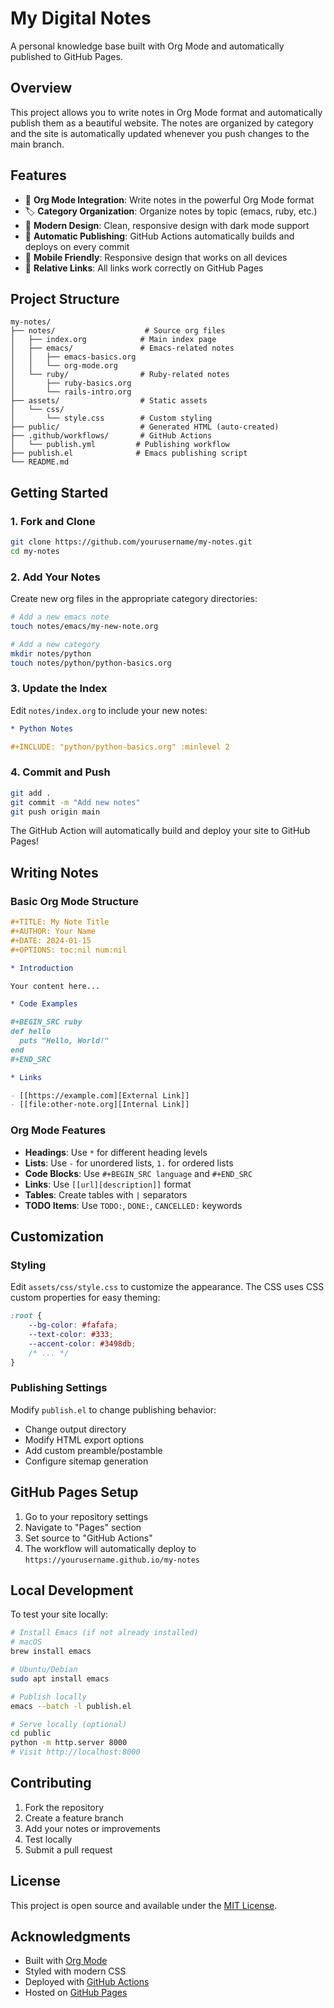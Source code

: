 # My Digital Notes

A personal knowledge base built with Org Mode and automatically published to GitHub Pages.

## Overview

This project allows you to write notes in Org Mode format and automatically publish them as a beautiful website. The notes are organized by category and the site is automatically updated whenever you push changes to the main branch.

## Features

- 📝 **Org Mode Integration**: Write notes in the powerful Org Mode format
- 🏷️ **Category Organization**: Organize notes by topic (emacs, ruby, etc.)
- 🎨 **Modern Design**: Clean, responsive design with dark mode support
- 🚀 **Automatic Publishing**: GitHub Actions automatically builds and deploys on every commit
- 📱 **Mobile Friendly**: Responsive design that works on all devices
- 🔗 **Relative Links**: All links work correctly on GitHub Pages

## Project Structure

```
my-notes/
├── notes/                    # Source org files
│   ├── index.org            # Main index page
│   ├── emacs/               # Emacs-related notes
│   │   ├── emacs-basics.org
│   │   └── org-mode.org
│   └── ruby/                # Ruby-related notes
│       ├── ruby-basics.org
│       └── rails-intro.org
├── assets/                  # Static assets
│   └── css/
│       └── style.css        # Custom styling
├── public/                  # Generated HTML (auto-created)
├── .github/workflows/       # GitHub Actions
│   └── publish.yml         # Publishing workflow
├── publish.el              # Emacs publishing script
└── README.md
```

## Getting Started

### 1. Fork and Clone

```bash
git clone https://github.com/yourusername/my-notes.git
cd my-notes
```

### 2. Add Your Notes

Create new org files in the appropriate category directories:

```bash
# Add a new emacs note
touch notes/emacs/my-new-note.org

# Add a new category
mkdir notes/python
touch notes/python/python-basics.org
```

### 3. Update the Index

Edit `notes/index.org` to include your new notes:

```org
* Python Notes

#+INCLUDE: "python/python-basics.org" :minlevel 2
```

### 4. Commit and Push

```bash
git add .
git commit -m "Add new notes"
git push origin main
```

The GitHub Action will automatically build and deploy your site to GitHub Pages!

## Writing Notes

### Basic Org Mode Structure

```org
#+TITLE: My Note Title
#+AUTHOR: Your Name
#+DATE: 2024-01-15
#+OPTIONS: toc:nil num:nil

* Introduction

Your content here...

* Code Examples

#+BEGIN_SRC ruby
def hello
  puts "Hello, World!"
end
#+END_SRC

* Links

- [[https://example.com][External Link]]
- [[file:other-note.org][Internal Link]]
```

### Org Mode Features

- **Headings**: Use `*` for different heading levels
- **Lists**: Use `-` for unordered lists, `1.` for ordered lists
- **Code Blocks**: Use `#+BEGIN_SRC language` and `#+END_SRC`
- **Links**: Use `[[url][description]]` format
- **Tables**: Create tables with `|` separators
- **TODO Items**: Use `TODO:`, `DONE:`, `CANCELLED:` keywords

## Customization

### Styling

Edit `assets/css/style.css` to customize the appearance. The CSS uses CSS custom properties for easy theming:

```css
:root {
    --bg-color: #fafafa;
    --text-color: #333;
    --accent-color: #3498db;
    /* ... */
}
```

### Publishing Settings

Modify `publish.el` to change publishing behavior:

- Change output directory
- Modify HTML export options
- Add custom preamble/postamble
- Configure sitemap generation

## GitHub Pages Setup

1. Go to your repository settings
2. Navigate to "Pages" section
3. Set source to "GitHub Actions"
4. The workflow will automatically deploy to `https://yourusername.github.io/my-notes`

## Local Development

To test your site locally:

```bash
# Install Emacs (if not already installed)
# macOS
brew install emacs

# Ubuntu/Debian
sudo apt install emacs

# Publish locally
emacs --batch -l publish.el

# Serve locally (optional)
cd public
python -m http.server 8000
# Visit http://localhost:8000
```

## Contributing

1. Fork the repository
2. Create a feature branch
3. Add your notes or improvements
4. Test locally
5. Submit a pull request

## License

This project is open source and available under the [MIT License](LICENSE).

## Acknowledgments

- Built with [Org Mode](https://orgmode.org/)
- Styled with modern CSS
- Deployed with [GitHub Actions](https://github.com/features/actions)
- Hosted on [GitHub Pages](https://pages.github.com/)